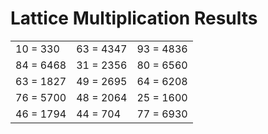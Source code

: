 # Lattice Multiplication Results

|   |   |   |
|---|---|---|
| 10 = 330 | 63 = 4347 | 93 = 4836 |
| 84 = 6468 | 31 = 2356 | 80 = 6560 |
| 63 = 1827 | 49 = 2695 | 64 = 6208 |
| 76 = 5700 | 48 = 2064 | 25 = 1600 |
| 46 = 1794 | 44 = 704 | 77 = 6930 |
